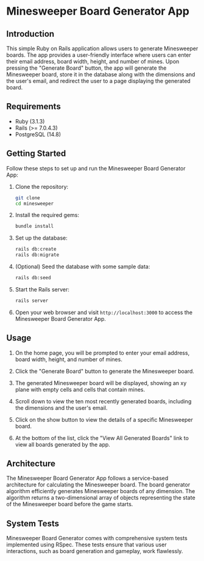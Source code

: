 # Minesweeper Board Generator App

## Introduction

This simple Ruby on Rails application allows users to generate Minesweeper boards. The app provides a user-friendly interface where users can enter their email address, board width, height, and number of mines. Upon pressing the "Generate Board" button, the app will generate the Minesweeper board, store it in the database along with the dimensions and the user's email, and redirect the user to a page displaying the generated board.

## Requirements

- Ruby (3.1.3)
- Rails (>= 7.0.4.3)
- PostgreSQL (14.8)

## Getting Started

Follow these steps to set up and run the Minesweeper Board Generator App:

1. Clone the repository:

   ```bash
   git clone 
   cd minesweeper
   ```

2. Install the required gems:

   ```bash
   bundle install
   ```

3. Set up the database:

   ```bash
   rails db:create
   rails db:migrate
   ```

4. (Optional) Seed the database with some sample data:

   ```bash
   rails db:seed
   ```

5. Start the Rails server:

   ```bash
   rails server
   ```

6. Open your web browser and visit `http://localhost:3000` to access the Minesweeper Board Generator App.

## Usage

1. On the home page, you will be prompted to enter your email address, board width, height, and number of mines.

2. Click the "Generate Board" button to generate the Minesweeper board.

3. The generated Minesweeper board will be displayed, showing an xy plane with empty cells and cells that contain mines.

4. Scroll down to view the ten most recently generated boards, including the dimensions and the user's email.

5. Click on the show button to view the details of a specific Minesweeper board.

6. At the bottom of the list, click the "View All Generated Boards" link to view all boards generated by the app.

## Architecture

The Minesweeper Board Generator App follows a service-based architecture for calculating the Minesweeper board. The board generator algorithm efficiently generates Minesweeper boards of any dimension. The algorithm returns a two-dimensional array of objects representing the state of the Minesweeper board before the game starts.

## System Tests

Minesweeper Board Generator comes with comprehensive system tests implemented using RSpec. These tests ensure that various user interactions, such as board generation and gameplay, work flawlessly.
